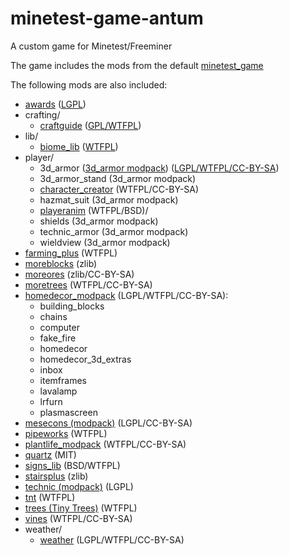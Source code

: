 # minetest-game-antum
A custom game for Minetest/Freeminer

The game includes the mods from the default [minetest_game](https://github.com/minetest/minetest_game/tree/master/mods)

The following mods are also included:
* [awards](https://forum.minetest.net/viewtopic.php?t=4870) ([LGPL](mods/awards/LICENSE.txt))
* crafting/
    * [craftguide](https://forum.minetest.net/viewtopic.php?f=11&t=14088) ([GPL/WTFPL](mods/crafting/craftguide/LICENSE))
* lib/
    * [biome_lib](https://forum.minetest.net/viewtopic.php?f=11&t=12999) ([WTFPL](mods/lib/biome_lib/README.md))
* player/
    * 3d_armor ([3d_armor modpack](https://forum.minetest.net/viewtopic.php?t=4654)) ([LGPL/WTFPL/CC-BY-SA](mods/player/3d_armor/LICENSE.md))
    * 3d_armor_stand (3d_armor modpack)
    * [character_creator](https://forum.minetest.net/viewtopic.php?f=9&t=13138) (WTFPL/CC-BY-SA)
    * hazmat_suit (3d_armor modpack)
    * [playeranim](https://forum.minetest.net/viewtopic.php?t=12189) (WTFPL/BSD)/
    * shields (3d_armor modpack)
    * technic_armor (3d_armor modpack)
    * wieldview (3d_armor modpack)
* [farming_plus](https://forum.minetest.net/viewtopic.php?t=2787) (WTFPL)
* [moreblocks](https://forum.minetest.net/viewtopic.php?t=509) (zlib)
* [moreores](https://forum.minetest.net/viewtopic.php?t=549) (zlib/CC-BY-SA)
* [moretrees](https://forum.minetest.net/viewtopic.php?t=4394) (WTFPL/CC-BY-SA)
* [homedecor_modpack](https://forum.minetest.net/viewtopic.php?t=2041) (LGPL/WTFPL/CC-BY-SA):
    * building_blocks
    * chains
    * computer
    * fake_fire
    * homedecor
    * homedecor_3d_extras
    * inbox
    * itemframes
    * lavalamp
    * lrfurn
    * plasmascreen
* [mesecons (modpack)](https://forum.minetest.net/viewtopic.php?t=628) (LGPL/CC-BY-SA)
* [pipeworks](https://forum.minetest.net/viewtopic.php?t=2155) (WTFPL)
* [plantlife_modpack](https://forum.minetest.net/viewtopic.php?f=11&t=3898) (WTFPL/CC-BY-SA)
* [quartz](https://forum.minetest.net/viewtopic.php?t=5682) (MIT)
* [signs_lib](https://forum.minetest.net/viewtopic.php?f=11&t=13762) (BSD/WTFPL)
* [stairsplus](https://forum.minetest.net/viewtopic.php?id=6140) (zlib)
* [technic (modpack)](https://forum.minetest.net/viewtopic.php?t=2538) (LGPL)
* [tnt](https://forum.minetest.net/viewtopic.php?id=2902) (WTFPL)
* [trees (Tiny Trees)](https://forum.minetest.net/viewtopic.php?f=11&t=5713) (WTFPL)
* [vines](https://forum.minetest.net/viewtopic.php?f=11&t=2344) (WTFPL/CC-BY-SA)
* weather/
    * [weather](https://forum.minetest.net/viewtopic.php?t=5245) (LGPL/WTFPL/CC-BY-SA)

